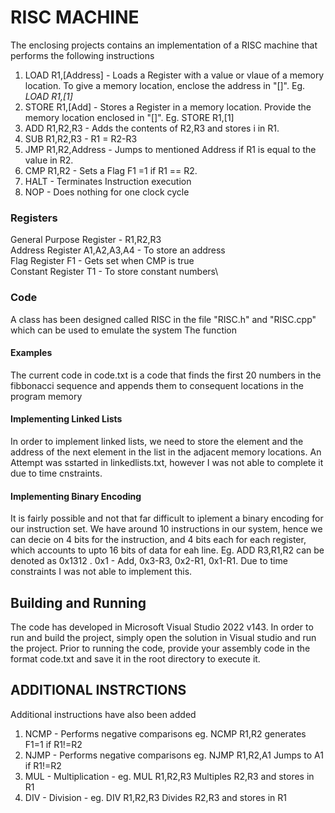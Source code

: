 # RISC MACHINE #

The enclosing projects contains an implementation of a RISC machine that performs the following instructions
1. LOAD R1,[Address] - Loads a Register with a value or vlaue of a memory location. To give a memory location, enclose the address in "[]".
Eg. *LOAD R1,[1]*
2. STORE R1,[Add] - Stores a Register in a memory location. Provide the memory location enclosed in "[]". Eg. STORE R1,[1] 
3. ADD R1,R2,R3 - Adds the contents of R2,R3 and stores i in R1.
4. SUB R1,R2,R3 - R1 = R2-R3
4. JMP R1,R2,Address - Jumps to mentioned Address if R1 is equal to the value in R2.
4. CMP R1,R2 - Sets a Flag F1 =1 if R1 == R2.
4. HALT - Terminates Instruction execution
4. NOP - Does nothing for one clock cycle

### Registers ###
General Purpose Register - R1,R2,R3\
Address Register A1,A2,A3,A4 - To store an address \
Flag Register F1 - Gets set when CMP is true\
Constant Register T1 - To store constant numbers\

### Code ###
A class has been designed called RISC in the file "RISC.h" and "RISC.cpp" which can be used to emulate the system
The function 

#### Examples ####
The current code in code.txt is a code that finds the first 20 numbers in the fibbonacci sequence and appends them to consequent locations in the program memory

#### Implementing Linked Lists ####
In order to implement linked lists, we need to store the element and the address of the next element in the list in the adjacent memory locations. An Attempt was sstarted in linkedlists.txt, however I was not able to complete it due to time cnstraints.

#### Implementing Binary Encoding ####
It is fairly possible and not that far difficult to iplement a binary encoding for our instruction set. We have around 10 instructions in our system, hence we can decie on 4 bits for the instruction, and 4 bits each for each register, which accounts to upto 16 bits of data for eah line.
Eg. ADD R3,R1,R2 can be denoted as 0x1312 . 0x1 - Add, 0x3-R3, 0x2-R1, 0x1-R1. Due to time constraints I was not able to implement this.

## Building and Running ##

The code has developed in Microsoft Visual Studio 2022 v143. In order to run and build the project, simply open the solution in Visual studio and run the project.
Prior to running the code, provide your assembly code in the format code.txt and save it in the root directory to execute it.

## ADDITIONAL INSTRCTIONS ##

Additional instructions have also been added
1. NCMP - Performs negative comparisons
    eg. NCMP R1,R2 generates F1=1 if R1!=R2
2. NJMP - Performs negative comparisons
    eg. NJMP R1,R2,A1 Jumps to A1 if R1!=R2
3. MUL - Multiplication - eg. MUL R1,R2,R3 Multiples R2,R3 and stores in R1
4. DIV - Division - eg. DIV R1,R2,R3 Divides R2,R3 and stores in R1
